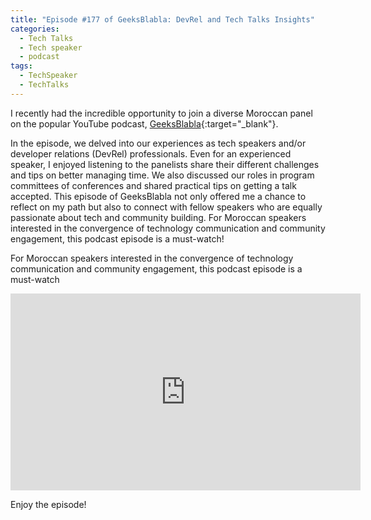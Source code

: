 ```yaml
---
title: "Episode #177 of GeeksBlabla: DevRel and Tech Talks Insights"
categories:
  - Tech Talks
  - Tech speaker
  - podcast
tags:
  - TechSpeaker
  - TechTalks
---
```


I recently had the incredible opportunity to join a diverse Moroccan panel on the popular YouTube podcast, [GeeksBlabla](https://geeksblabla.io/){:target="_blank"}. 

In the episode, we delved into our experiences as tech speakers and/or developer relations (DevRel) professionals. Even for an experienced speaker, I enjoyed listening to the panelists share their different challenges and tips on better managing time. We also discussed our roles in program committees of conferences and shared practical tips on getting a talk accepted. This episode of GeeksBlabla not only offered me a chance to reflect on my path but also to connect with fellow speakers who are equally passionate about tech and community building. For Moroccan speakers interested in the convergence of technology communication and community engagement, this podcast episode is a must-watch!

For Moroccan speakers interested in the convergence of technology communication and community engagement, this podcast episode is a must-watch

<iframe src="https://www.youtube.com/embed/8uKEwWbgRBc?si=EZsrJOB_KF6w1lvi" width="560" height="315" frameborder="0"> </iframe>


Enjoy the episode!
